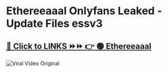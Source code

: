 
 # Ethereeaaal Onlyfans Leaked - Update Files essv3

## <h2><a href="https://clipsfans.com/Ethereeaaal&ref=git">🔗 Click to LINKS ⏩⏩ 👉 🟢 Ethereeaaal </a></h2>

<a href="https://clipsfans.com/Ethereeaaal&ref=git" rel="nofollow" data-target="animated-image.originalLink"><img src="https://i.ibb.co.com/xMMVF88/686577567.gif" alt="Viral Video Original" style="max-width: 100%; display: inline-block;" data-target="animated-image.originalImage"></a>

